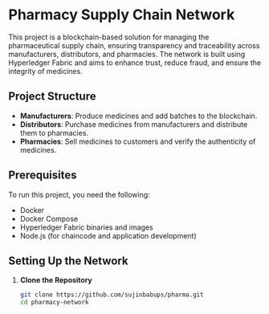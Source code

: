 # Pharmacy Supply Chain Network

This project is a blockchain-based solution for managing the pharmaceutical supply chain, ensuring transparency and traceability across manufacturers, distributors, and pharmacies. The network is built using Hyperledger Fabric and aims to enhance trust, reduce fraud, and ensure the integrity of medicines.

## Project Structure

- **Manufacturers**: Produce medicines and add batches to the blockchain.
- **Distributors**: Purchase medicines from manufacturers and distribute them to pharmacies.
- **Pharmacies**: Sell medicines to customers and verify the authenticity of medicines.

## Prerequisites

To run this project, you need the following:

- Docker
- Docker Compose
- Hyperledger Fabric binaries and images
- Node.js (for chaincode and application development)

## Setting Up the Network

1. **Clone the Repository**

   ```bash
   git clone https://github.com/sujinbabups/pharma.git
   cd pharmacy-network
